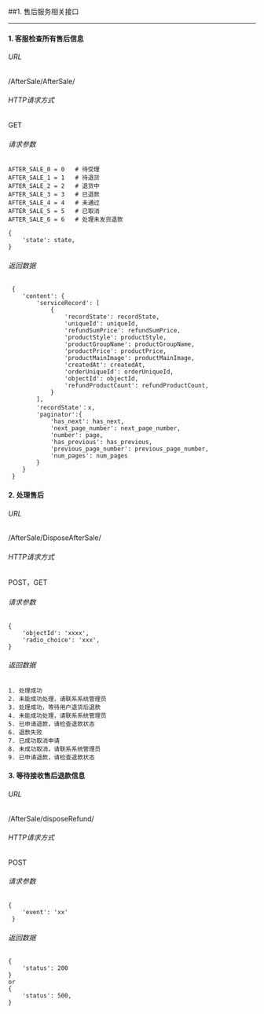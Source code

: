 ##1.  售后服务相关接口

***

#### 1. 客服检查所有售后信息
######  URL
 /AfterSale/AfterSale/
###### HTTP请求方式
GET
###### 请求参数
```
AFTER_SALE_0 = 0   # 待受理
AFTER_SALE_1 = 1   # 待退货
AFTER_SALE_2 = 2   # 退货中
AFTER_SALE_3 = 3   # 已退款
AFTER_SALE_4 = 4   # 未通过
AFTER_SALE_5 = 5   # 已取消
AFTER_SALE_6 = 6   # 处理未发货退款

{
	'state': state,
}
```
###### 返回数据
```
 {
    'content': {
        'serviceRecord': [
            {
                'recordState': recordState,
                'uniqueId': uniqueId,
                'refundSumPrice': refundSumPrice,
                'productStyle': productStyle,
                'productGroupName': productGroupName,
                'productPrice': productPrice,
                'productMainImage': productMainImage,
                'createdAt': createdAt,
                'orderUniqueId': orderUniqueId,
                'objectId': objectId,
                'refundProductCount': refundProductCount,
            }
        ],
        'recordState'：x,
        'paginator':{
            'has_next': has_next,
            'next_page_number': next_page_number,
            'number': page,
            'has_previous': has_previous,
            'previous_page_number': previous_page_number,
            'num_pages': num_pages
        }
    }
 }
```
#### 2. 处理售后
######  URL
/AfterSale/DisposeAfterSale/
###### HTTP请求方式
POST，GET
###### 请求参数
```
{
	'objectId': 'xxxx',
	'radio_choice': 'xxx',
}
```
###### 返回数据
```
1. 处理成功
2. 未能成功处理，请联系系统管理员
3. 处理成功，等待用户退货后退款
4. 未能成功处理，请联系系统管理员
5. 已申请退款，请检查退款状态
6. 退款失败
7. 已成功取消申请
8. 未成功取消，请联系系统管理员
9. 已申请退款，请检查退款状态

```
#### 3. 等待接收售后退款信息
######  URL
/AfterSale/disposeRefund/
###### HTTP请求方式
POST
###### 请求参数
```
{
    'event': 'xx'
 }
```

###### 返回数据
```
{
    'status': 200
}
or
{
    'status': 500,
}
```